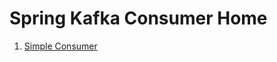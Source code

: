 # Spring Kafka Consumer Home

1. [Simple Consumer][simple-consumer-link] <br/>

[comment]: <> (link list)
[simple-consumer-link]: simple-consumer "Simple Consumer"
[producer-callback-link]: producer-callback "Producer Callback"
[producer-partition-link]: producer-partition "Producer with Message Keys"

